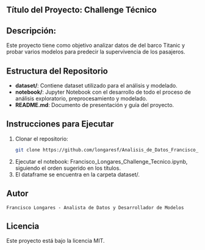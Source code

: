 ## Título del Proyecto: Challenge Técnico

## Descripción:
Este proyecto tiene como objetivo analizar datos de del barco Titanic y probar varios modelos para predecir la supervivencia de los pasajeros. 


## Estructura del Repositorio
- **dataset/**: Contiene dataset utilizado para el análisis y modelado.
- **notebook/**: Jupyter Notebook con el desarrollo de todo el proceso de análisis exploratorio, preprocesamiento y modelado.
- **README.md**: Documento de presentación y guía del proyecto.

## Instrucciones para Ejecutar
1. Clonar el repositorio:
   ```bash
   git clone https://github.com/longaresf/Analisis_de_Datos_Francisco_Longares_Challenge_Tecnico.git
   ```
2. Ejecutar el notebook: Francisco_Longares_Challenge_Tecnico.ipynb, siguiendo el orden sugerido en los títulos.
3. El dataframe se encuentra en la carpeta dataset/.

## Autor
    Francisco Longares - Analista de Datos y Desarrollador de Modelos

## Licencia
Este proyecto está bajo la licencia MIT.
